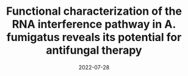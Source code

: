 ---
title: "Functional characterization of the RNA interference pathway in A. fumigatus reveals its potential for antifungal therapy"
authors:
- Abdulrahman Kelani
- Alexander Bruch
- FLora Rivieccio
- Corissa Visser
- Thomas Krüger
- Olaf Kniemeyer
- Michael J. Bromley
- Paul Bowyer
- Amelia E. Barber
- Axel A. Brakhage
- Matthew G. Blango
#author_notes:
#- "Equal contribution"
#- "Equal contribution"
date: "2022-07-28"
doi: "https://doi.org/10.1101/20222.07.28.501871"

# Schedule page publish date (NOT publication's date).
publishDate: "2022-07-28"

# Publication type.
# Legend: 0 = Uncategorized; 1 = Conference paper; 2 = Journal article;
# 3 = Preprint / Working Paper; 4 = Report; 5 = Book; 6 = Book section;
# 7 = Thesis; 8 = Patent
publication_types: ["3"]

# Publication name and optional abbreviated publication name.
publication: "bioRxiv, https://doi.org/10.1101/2022.07.28.501871"
publication_short: ""

abstract: 

# Summary. An optional shortened abstract.
summary: 

tags:
- Source Themes
featured: false

# links:
# - name: ""
#   url: ""
url_pdf: https://doi.org/10.1101/2022.07.28.501871
url_code: ''
url_dataset: ''
url_poster: ''
url_project: ''
url_slides: ''
url_source: ''
url_video: ''

# Featured image
# To use, add an image named `featured.jpg/png` to your page's folder. 
#image:
#  caption: 'Image credit: [**Unsplash**](https://unsplash.com/photos/jdD8gXaTZsc)'
#  focal_point: ""
#  preview_only: false

# Associated Projects (optional).
#   Associate this publication with one or more of your projects.
#   Simply enter your project's folder or file name without extension.
#   E.g. `internal-project` references `content/project/internal-project/index.md`.
#   Otherwise, set `projects: []`.
#projects: []

# Slides (optional).
#   Associate this publication with Markdown slides.
#   Simply enter your slide deck's filename without extension.
#   E.g. `slides: "example"` references `content/slides/example/index.md`.
#   Otherwise, set `slides: ""`.
#slides: example
---
